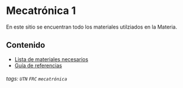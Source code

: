 # Mecatrónica 1

En este sitio se encuentran todo los materiales utilziados en la
Materia. 

Contenido
---
- [Lista de materiales necesarios](doc/herramientas.md)
- [Guía de referencias](doc/guia.md)


###### tags: `UTN` `FRC` `mecatrónica`
